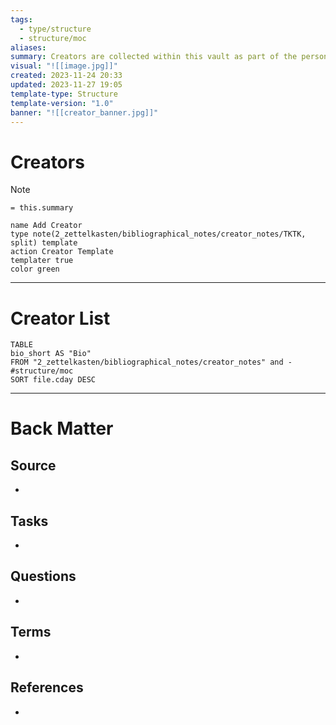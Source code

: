```yaml
---
tags:
  - type/structure
  - structure/moc
aliases: 
summary: Creators are collected within this vault as part of the personal knowledge management aspect of the vault. They are kept for citing purposes. The Add Creator button below will create a new note for a creator and lists sources and literature notes related to them. A creator uses the [[Creator Template]].
visual: "![[image.jpg]]"
created: 2023-11-24 20:33
updated: 2023-11-27 19:05
template-type: Structure
template-version: "1.0"
banner: "![[creator_banner.jpg]]"
---
```

# Creators
>[!Note]
>`= this.summary`

```button
name Add Creator
type note(2_zettelkasten/bibliographical_notes/creator_notes/TKTK, split) template
action Creator Template
templater true
color green
```

---
# Creator List


```dataview
TABLE
bio_short AS "Bio"
FROM "2_zettelkasten/bibliographical_notes/creator_notes" and -#structure/moc
SORT file.cday DESC
```
<!-- Main STRUCTURE of my content -->


---
# Back Matter
## Source
<!-- Always keep a link to the source. --> 
- 

## Tasks
<!-- What remains to be done with this note? --> 
- 

## Questions
<!-- What remains for you to consider? --> 
- 

## Terms
<!-- Links to definition pages -->
- 

## References
<!-- Links to pages not referenced in the content -->
- 